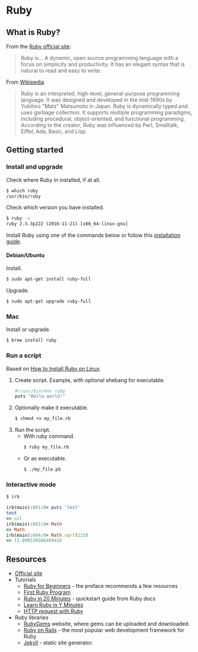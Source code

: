# Ruby

## What is Ruby?

From the [Ruby official site](https://www.ruby-lang.org/en/):

> Ruby is...
> A dynamic, open source programming language with a focus on simplicity and productivity. It has an elegant syntax that is natural to read and easy to write.

From [Wikipedia](https://en.wikipedia.org/wiki/Ruby_(programming_language))

> Ruby is an interpreted, high-level, general-purpose programming language. It was designed and developed in the mid-1990s by Yukihiro "Matz" Matsumoto in Japan.
> Ruby is dynamically typed and uses garbage collection. It supports multiple programming paradigms, including procedural, object-oriented, and functional programming. According to the creator, Ruby was influenced by Perl, Smalltalk, Eiffel, Ada, Basic, and Lisp.

## Getting started

### Install and upgrade

Check where Ruby in installed, if at all.

```bash
$ which ruby
/usr/bin/ruby
```

Check which version you have installed.

```bash
$ ruby -v
ruby 2.3.3p222 (2016-11-21) [x86_64-linux-gnu]
```

Install Ruby using one of the commands below or follow this [installation guide](https://www.ruby-lang.org/en/documentation/installation/#package-management-systems).

#### Debian/Ubuntu

Install.

```bash
$ sudo apt-get install ruby-full
```

Upgrade.

```bash
$ sudo apt-get upgrade ruby-full
```

### Mac

Install or upgrade.

```bash
$ brew install ruby
```

### Run a script

Based on [How to Install Ruby on Linux](https://www.thoughtco.com/instal-ruby-on-linux-2908370).

1. Create script. Example, with optional shebang for executable.
    ```bash
    #!/usr/bin/env ruby
    puts "Hello world!"
    ```
2. Optionally make it executable.
    ```bash
    $ chmod +x my_file.rb
    ```
2. Run the script.
    - With ruby command.
        ```bash
        $ ruby my_file.rb
        ```
    - Or as executable.
        ```bash
        $ ./my_file.pb
        ```

### Interactive mode

```bash
$ irb
```
```ruby
irb(main):001:0> puts 'test'
test
=> nil
irb(main):002:0> Math
=> Math
irb(main):004:0> Math.sqrt(123)
=> 11.090536506409418
```

## Resources

- [Official site](https://www.ruby-lang.org/en/)
- Tutorials
    - [Ruby for Beginners](http://ruby-for-beginners.rubymonstas.org/) - the preface recommends a few resources
    - [First Ruby Program](http://rubylearning.com/satishtalim/first_ruby_program.html)
    - [Ruby in 20 Minutes](https://www.ruby-lang.org/en/documentation/quickstart/) - quickstart guide from Ruby docs
    - [Learn Ruby in Y Minutes](https://learnxinyminutes.com/docs/ruby/)
    - [HTTP request with Ruby](https://www.rubyguides.com/2018/08/ruby-http-request/)
- Ruby libraries
    - [RubyGems](https://rubygems.org/) website, where gems can be uploaded and downloaded.
    - [Ruby on Rails](https://rubyonrails.org/) - the most popular web development framework for Ruby.
    - [Jekyll](https://jekyllrb/com) - static site generator.
